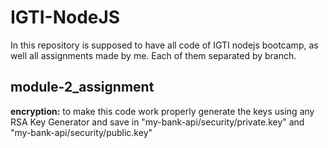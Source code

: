 # IGTI-NodeJS

In this repository is supposed to have all code of IGTI nodejs bootcamp, as well all assignments made by me. Each of them separated by branch.

## module-2_assignment

**encryption:** to make this code work properly generate the keys using any RSA Key Generator and save in "my-bank-api/security/private.key" and "my-bank-api/security/public.key"

